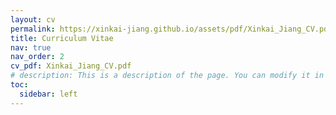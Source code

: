 ```yaml
---
layout: cv
permalink: https://xinkai-jiang.github.io/assets/pdf/Xinkai_Jiang_CV.pdf
title: Curriculum Vitae
nav: true
nav_order: 2
cv_pdf: Xinkai_Jiang_CV.pdf
# description: This is a description of the page. You can modify it in '_pages/cv.md'. You can also change or remove the top pdf download button.
toc:
  sidebar: left
---
```

